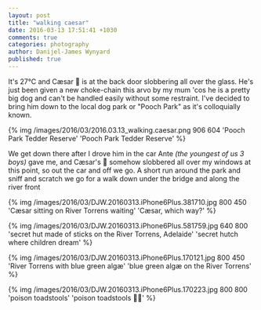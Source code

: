 ```yaml
---
layout: post
title: "walking caesar"
date: 2016-03-13 17:51:41 +1030
comments: true
categories: photography
author: Danijel-James Wynyard
published: true
---
```

It's 27°C and Cæsar 🐶 is at the back door slobbering all over the glass. He's just been given a new choke-chain this arvo by my mum 'cos he is a pretty big dog and can't be handled easily without some restraint. I've decided to bring him down to the local dog park or "Pooch Park" as it's colloquially known.

{% img /images/2016/03/2016.03.13_walking.caesar.png 906 604 'Pooch Park Tedder Reserve' 'Pooch Park Tedder Reserve' %}

We get down there after I drove him in the car Ante _(the youngest of us 3 boys)_ gave me, and Cæsar's 🐶 somehow slobbered all over my windows at this point, so out the car and off we go. A short run around the park and sniff and scratch we go for a walk down under the bridge and along the river front

{% img /images/2016/03/DJW.20160313.iPhone6Plus.381710.jpg 800 450 'Cæsar sitting on River Torrens waiting' 'Cæsar, which way?' %}

{% img /images/2016/03/DJW.20160313.iPhone6Plus.581759.jpg 640 800 'secret hut made of sticks on the River Torrens, Adelaide' 'secret hutch where children dream' %}

{% img /images/2016/03/DJW.20160313.iPhone6Plus.170121.jpg 800 450 'River Torrens with blue green algæ' 'blue green algæ on the River Torrens' %}

{% img /images/2016/03/DJW.20160313.iPhone6Plus.170223.jpg 800 800 'poison toadstools' 'poison toadstools 🍄💀' %}

